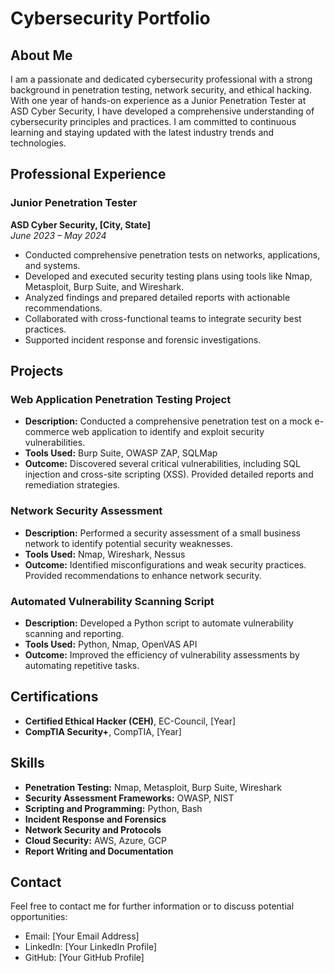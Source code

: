 # Cybersecurity Portfolio

## About Me
I am a passionate and dedicated cybersecurity professional with a strong background in penetration testing, network security, and ethical hacking. With one year of hands-on experience as a Junior Penetration Tester at ASD Cyber Security, I have developed a comprehensive understanding of cybersecurity principles and practices. I am committed to continuous learning and staying updated with the latest industry trends and technologies.

## Professional Experience

### Junior Penetration Tester
**ASD Cyber Security, [City, State]**  
*June 2023 – May 2024*
- Conducted comprehensive penetration tests on networks, applications, and systems.
- Developed and executed security testing plans using tools like Nmap, Metasploit, Burp Suite, and Wireshark.
- Analyzed findings and prepared detailed reports with actionable recommendations.
- Collaborated with cross-functional teams to integrate security best practices.
- Supported incident response and forensic investigations.

## Projects

### Web Application Penetration Testing Project
- **Description:** Conducted a comprehensive penetration test on a mock e-commerce web application to identify and exploit security vulnerabilities.
- **Tools Used:** Burp Suite, OWASP ZAP, SQLMap
- **Outcome:** Discovered several critical vulnerabilities, including SQL injection and cross-site scripting (XSS). Provided detailed reports and remediation strategies.

### Network Security Assessment
- **Description:** Performed a security assessment of a small business network to identify potential security weaknesses.
- **Tools Used:** Nmap, Wireshark, Nessus
- **Outcome:** Identified misconfigurations and weak security practices. Provided recommendations to enhance network security.

### Automated Vulnerability Scanning Script
- **Description:** Developed a Python script to automate vulnerability scanning and reporting.
- **Tools Used:** Python, Nmap, OpenVAS API
- **Outcome:** Improved the efficiency of vulnerability assessments by automating repetitive tasks.

## Certifications
- **Certified Ethical Hacker (CEH)**, EC-Council, [Year]
- **CompTIA Security+**, CompTIA, [Year]

## Skills
- **Penetration Testing:** Nmap, Metasploit, Burp Suite, Wireshark
- **Security Assessment Frameworks:** OWASP, NIST
- **Scripting and Programming:** Python, Bash
- **Incident Response and Forensics**
- **Network Security and Protocols**
- **Cloud Security:** AWS, Azure, GCP
- **Report Writing and Documentation**

## Contact
Feel free to contact me for further information or to discuss potential opportunities:
- Email: [Your Email Address]
- LinkedIn: [Your LinkedIn Profile]
- GitHub: [Your GitHub Profile]
